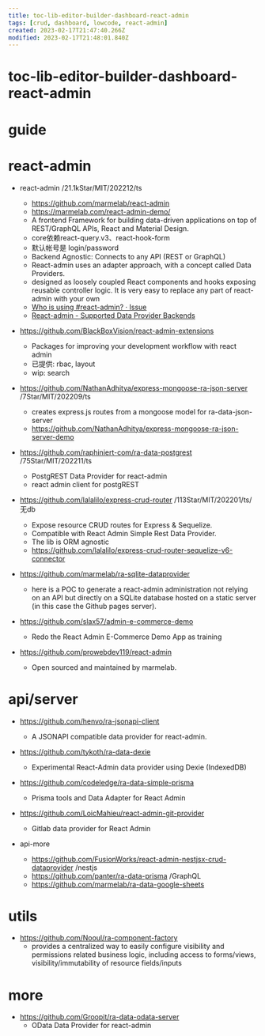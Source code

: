 ```yaml
---
title: toc-lib-editor-builder-dashboard-react-admin
tags: [crud, dashboard, lowcode, react-admin]
created: 2023-02-17T21:47:40.266Z
modified: 2023-02-17T21:48:01.840Z
---
```


# toc-lib-editor-builder-dashboard-react-admin

# guide

# react-admin
- react-admin /21.1kStar/MIT/202212/ts
  - https://github.com/marmelab/react-admin
  - https://marmelab.com/react-admin-demo/
  - A frontend Framework for building data-driven applications on top of REST/GraphQL APIs, React and Material Design.
  - core依赖react-query.v3、react-hook-form
  - 默认帐号是 login/password
  - Backend Agnostic: Connects to any API (REST or GraphQL)
  - React-admin uses an adapter approach, with a concept called Data Providers.
  - designed as loosely coupled React components and hooks exposing reusable controller logic. It is very easy to replace any part of react-admin with your own
  - [Who is using #react-admin? · Issue](https://github.com/marmelab/react-admin/issues/4027)
  - [React-admin - Supported Data Provider Backends](https://marmelab.com/react-admin/DataProviderList.html)

- https://github.com/BlackBoxVision/react-admin-extensions
  - Packages for improving your development workflow with react admin
  - 已提供: rbac, layout
  - wip: search

- https://github.com/NathanAdhitya/express-mongoose-ra-json-server /7Star/MIT/202209/ts
  - creates express.js routes from a mongoose model for ra-data-json-server
  - https://github.com/NathanAdhitya/express-mongoose-ra-json-server-demo

- https://github.com/raphiniert-com/ra-data-postgrest /75Star/MIT/202211/ts
  - PostgREST Data Provider for react-admin
  - react admin client for postgREST

- https://github.com/lalalilo/express-crud-router /113Star/MIT/202201/ts/无db
  - Expose resource CRUD routes for Express & Sequelize. 
  - Compatible with React Admin Simple Rest Data Provider. 
  - The lib is ORM agnostic
  - https://github.com/lalalilo/express-crud-router-sequelize-v6-connector

- https://github.com/marmelab/ra-sqlite-dataprovider
  - here is a POC to generate a react-admin administration not relying on an API but directly on a SQLite database hosted on a static server (in this case the Github pages server).

- https://github.com/slax57/admin-e-commerce-demo
  - Redo the React Admin E-Commerce Demo App as training

- https://github.com/prowebdev119/react-admin
  - Open sourced and maintained by marmelab.
# api/server
- https://github.com/henvo/ra-jsonapi-client
  - A JSONAPI compatible data provider for react-admin.

- https://github.com/tykoth/ra-data-dexie
  - Experimental React-Admin data provider using Dexie (IndexedDB)

- https://github.com/codeledge/ra-data-simple-prisma
  - Prisma tools and Data Adapter for React Admin

- https://github.com/LoicMahieu/react-admin-git-provider
  - Gitlab data provider for React Admin

- api-more
  - https://github.com/FusionWorks/react-admin-nestjsx-crud-dataprovider /nestjs
  - https://github.com/panter/ra-data-prisma /GraphQL
  - https://github.com/marmelab/ra-data-google-sheets
# utils
- https://github.com/Nooul/ra-component-factory
  - provides a centralized way to easily configure visibility and permissions related business logic, including access to forms/views, visibility/immutability of resource fields/inputs
# more
- https://github.com/Groopit/ra-data-odata-server
  - OData Data Provider for react-admin
